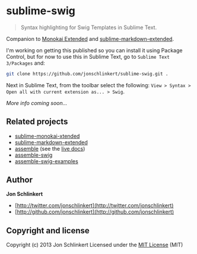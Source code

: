 # sublime-swig

> Syntax highlighting for Swig Templates in Sublime Text.

Companion to [Monokai Extended](https://github.com/jonschlinkert/sublime-monokai-extended) and [sublime-markdown-extended](https://github.com/jonschlinkert/sublime-markdown-extended).

I'm working on getting this published so you can install it using Package Control, but for now to use this in Sublime Text, go to `Sublime Text 3/Packages` and:

```bash
git clone https://github.com/jonschlinkert/sublime-swig.git .
```

Next in Sublime Text, from the toolbar select the following: `View > Syntax > Open all with current extension as... > Swig`.

_More info coming soon..._


## Related projects

* [sublime-monokai-xtended](https://github.com/jonschlinkert/sublime-monokai-extended)
* [sublime-markdown-extended](https://github.com/jonschlinkert/sublime-markdown-extended)
* [assemble](http://github.com/assemble) (see the [live docs](http://assemble.io))
* [assemble-swig](http://github.com/assemble/assemble-swig)
* [assemble-swig-examples](http://github.com/assemble/assemble-swig-examples)


## Author

**Jon Schlinkert**

+ [http://twitter.com/jonschlinkert](http://twitter.com/jonschlinkert)
+ [http://github.com/jonschlinkert](http://github.com/jonschlinkert)


## Copyright and license

Copyright (c) 2013 Jon Schlinkert
Licensed under the [MIT License](./LICENSE-MIT) (MIT)


